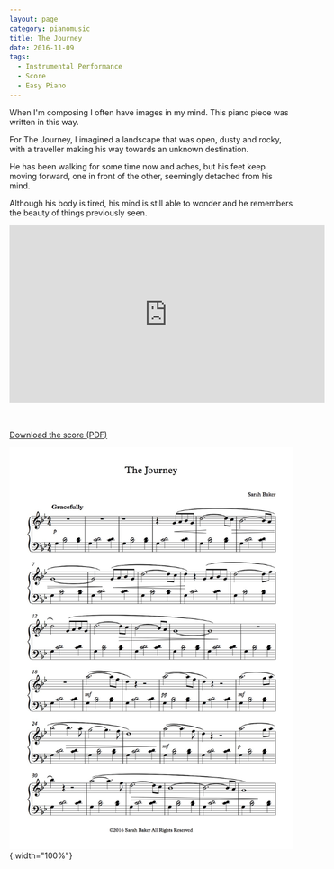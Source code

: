 ```yaml
---
layout: page
category: pianomusic
title: The Journey
date: 2016-11-09
tags:
  - Instrumental Performance
  - Score
  - Easy Piano
---
```


When I'm composing I often have images in my mind. This piano piece was written in this way.

For The Journey, I imagined a landscape that was open, dusty and rocky, with a traveller making his way towards an unknown destination.

He has been walking for some time now and aches, but his feet keep moving forward, one in front of the other, seemingly detached from his mind.

Although his body is tired, his mind is still able to wonder and he remembers the beauty of things previously seen.

<iframe width="560" height="315" src="https://www.youtube.com/embed/lNt3b2jiUf8" frameborder="0" allowfullscreen></iframe>



&nbsp;

[Download the score (PDF)](/public/files/thejourney.pdf)

![The Journey score example](/public/images/scores/thejourney.jpg){:width="100%"}